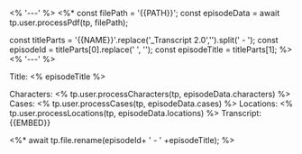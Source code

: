 <% '---' %>
<%* 
const filePath = '{{PATH}}';
const episodeData = await tp.user.processPdf(tp, filePath);

const titleParts = '{{NAME}}'.replace('_Transcript 2.0','').split(' - ');
const episodeId = titleParts[0].replace(' ', '');
const episodeTitle = titleParts[1];
%>
<% '---' %>

Title: <% episodeTitle %>

Characters:
<% tp.user.processCharacters(tp, episodeData.characters) %>
Cases:
<% tp.user.processCases(tp, episodeData.cases) %>
Locations:
<% tp.user.processLocations(tp, episodeData.locations) %>
Transcript:
{{EMBED}}

<%*
await tp.file.rename(episodeId+ ' - ' +episodeTitle);
%>